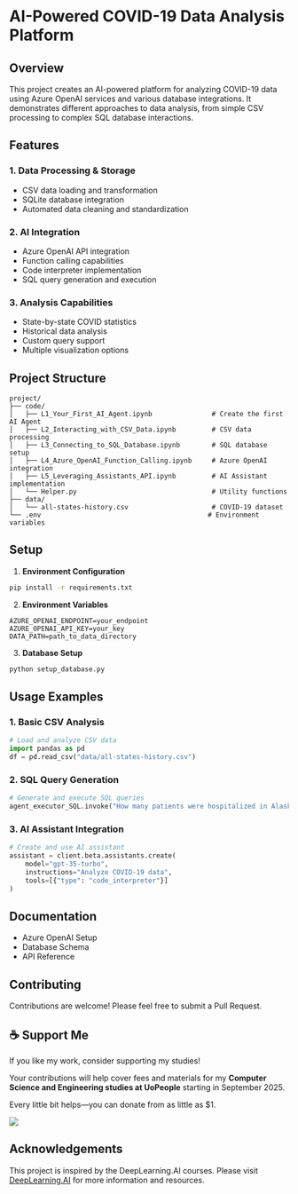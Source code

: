 # AI-Powered COVID-19 Data Analysis Platform

## Overview
This project creates an AI-powered platform for analyzing COVID-19 data using Azure OpenAI services and various database integrations. It demonstrates different approaches to data analysis, from simple CSV processing to complex SQL database interactions.

## Features

### 1. Data Processing & Storage
- CSV data loading and transformation
- SQLite database integration
- Automated data cleaning and standardization

### 2. AI Integration
- Azure OpenAI API integration
- Function calling capabilities
- Code interpreter implementation
- SQL query generation and execution

### 3. Analysis Capabilities
- State-by-state COVID statistics
- Historical data analysis
- Custom query support
- Multiple visualization options

## Project Structure

```
project/
├── code/
│   ├── L1_Your_First_AI_Agent.ipynb               # Create the first AI Agent
│   ├── L2_Interacting_with_CSV_Data.ipynb         # CSV data processing
│   ├── L3_Connecting_to_SQL_Database.ipynb        # SQL database setup
│   ├── L4_Azure_OpenAI_Function_Calling.ipynb     # Azure OpenAI integration
│   ├── L5_Leveraging_Assistants_API.ipynb         # AI Assistant implementation
│   └── Helper.py                                  # Utility functions
├── data/
│   └── all-states-history.csv                     # COVID-19 dataset
└── .env                                          # Environment variables
```

## Setup

1. **Environment Configuration**
```bash
pip install -r requirements.txt
```

2. **Environment Variables**
```properties
AZURE_OPENAI_ENDPOINT=your_endpoint
AZURE_OPENAI_API_KEY=your_key
DATA_PATH=path_to_data_directory
```

3. **Database Setup**
```python
python setup_database.py
```

## Usage Examples

### 1. Basic CSV Analysis
```python
# Load and analyze CSV data
import pandas as pd
df = pd.read_csv("data/all-states-history.csv")
```

### 2. SQL Query Generation
```python
# Generate and execute SQL queries
agent_executor_SQL.invoke("How many patients were hospitalized in Alaska?")
```

### 3. AI Assistant Integration
```python
# Create and use AI assistant
assistant = client.beta.assistants.create(
    model="gpt-35-turbo",
    instructions="Analyze COVID-19 data",
    tools=[{"type": "code_interpreter"}]
)
```

## Documentation
- Azure OpenAI Setup
- Database Schema
- API Reference

## Contributing

Contributions are welcome! Please feel free to submit a Pull Request.

## ☕ Support Me

If you like my work, consider supporting my studies!

Your contributions will help cover fees and materials for my **Computer Science and Engineering studies  at UoPeople** starting in September 2025.

Every little bit helps—you can donate from as little as $1.

<a href="https://ko-fi.com/miqueasmd"><img src="https://ko-fi.com/img/githubbutton_sm.svg" /></a>

## Acknowledgements

This project is inspired by the DeepLearning.AI courses. Please visit [DeepLearning.AI](https://www.deeplearning.ai/) for more information and resources.